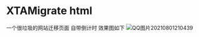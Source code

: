 # XTAMigrate html
一个很垃圾的网站迁移页面
自带倒计时
效果图如下
![QQ图片20210801210439](https://user-images.githubusercontent.com/64115876/127771886-4548fbc2-e73a-470e-9676-9e805a0f1ac2.png)
